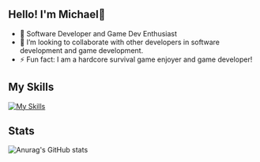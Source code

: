 ## Hello! I'm Michael👋 

- 🌱 Software Developer and Game Dev Enthusiast
- 👯 I’m looking to collaborate with other developers in software development and game development.
- ⚡ Fun fact: I am a hardcore survival game enjoyer and game developer!
## My Skills
[![My Skills](https://skillicons.dev/icons?i=aws,cs,cpp,py,ts,js,java,unreal,discord,bots,django,dotnet,git,html,linkedin,linux,mongodb,nextjs,react,nodejs,postgres,postman,prisma,tailwind,&perline=12)](github.com/fulosophy)
## Stats
![Anurag's GitHub stats](https://github-readme-stats.vercel.app/api?username=Fulosophy&show_icons=true&theme=dark&count_private=true)



